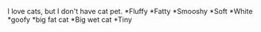 I love cats, but I don't have cat pet.
*Fluffy
*Fatty
*Smooshy
*Soft
*White
*goofy
*big fat cat
*Big wet cat
*Tiny